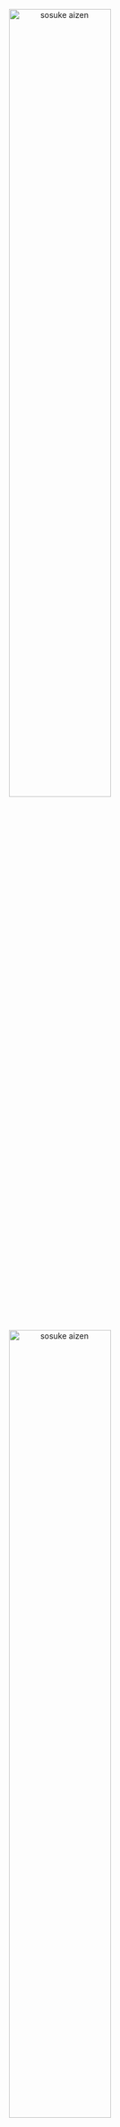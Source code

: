 <p align="center">
    <a href="#" style="display: block;" align="center">
        <img src="https://myschoolportal.net/blog/wp-content/uploads/2024/10/babcock-university-logo.png" alt="sosuke aizen" width="60%" />
    </a>
</p>

<p align="center">
    <a href="#" style="display: block;" align="center">
        <img src="https://cdn-images-1.medium.com/max/280/1*-__XowPJ8-8Q48Q6XODjag@2x.png" alt="sosuke aizen" width="60%" />
    </a>
</p>

# BABCOCK UNIVERSITY FINAL YEAR PROJECT
###  SUBMITTED TO: 
THE DEPARTMENT OF COMPUTER SCIENCE SCHOOL OF COMPUTING AND ENGINEERING SCIENCES BABCOCK UNIVERSITY, ILISAN REMO OGUN STATE, NIGERIA
## Magic-Mouse (An Arduino Device used to Assist the Blind in Taking Examination on a Webpage)
### Our Overview 
The project mainly focused on building an Arduino-based system designed to assist visually impaired students during examinations was conducted on a webpage.
By integrating hardware components like Arduino Uno, buttons, capacitors, and jumper wires, the hardware system collects user input and communicates with a web server, enabling blind users to interact with online exam platforms more efficiently.
This project is called `MagicMouse` which is a Node.js project that enables real-time communication between a server and clients using WebSockets. It also integrates serial port communication, making it useful for hardware-related applications.

## Table Of Contents
- Introduction
- System Specfications
- Materials Used
- System Description
    - Hardware Setup
    - Arduino code
    - Web Server Setup
- Conclusion.

## 🛠 System Specifications
The system specifications describe the complete set of hardware components and software functionality and purpose. It includes a technical overview of the system units and their usage.
The specifications for the primary hardware components are listed below;

### Specification List
- Laptop (with Arduino IDE and Serial Port support)
- Arduino Uno board
- Breadboard
- Jumper wires
- Buttons
- Capacitors
- Soldering Iron

# Brief description of the materials used:
## Availability of a laptop that supports Arduino uno and serial port connection:
A laptop serves as the command center for your Arduino adventures. It houses the Arduino IDE (Integrated Development Environment), a software program where you write code (instructions) for your Arduino board. The laptop also facilitates the serial port connection, a communication channel that allows you to upload code from your computer to the Arduino. 

- The laptop minimum specifications would be:
    - Minimum Intel Core i3 or AMD Ryzen 3 (dual core) processor
    - Minimum 4 GB RAM
    - USB Port: You'll need at least one USB port to connect your Arduino board to the laptop.
    - Minimum 128 GB Hard Disk Drive (HDD) for faster loading times and overall better performance.

## Arduino uno: 
- The Arduino Uno, a name synonymous with beginner-friendly electronics, is much more than just a board. It's the beating heart of countless creative projects, a mini computer specifically designed to bridge the gap between the digital world of code and the physical world of sensors, lights, and motors.
- Imagine it as a tiny maestro, effortlessly reading data from temperature gauges or light sensors, then translating that information into actions.
- Need to control the dazzling dance of LEDs or the precise movements of a small motor?
- The Arduino Uno displayed programmed with your instructions, becomes the conductor, bringing your vision to life.
- Its user-friendly design makes it ideal for both seasoned electronics enthusiasts and absolute beginners.
- The vast online community and countless resources provide a treasure trove of tutorials, code examples, and troubleshooting guides, ensuring a smooth learning curve.
- Whether you're tinkering with basic circuits or venturing into complex projects, the Arduino Uno serves as a solid foundation for your exploration into the exciting world of electronics. 

## Breadboard:
- The breadboard helps avoid messy wires and frustrating connections; the breadboard is the solution that helps reusable platform bristling with a grid of holes. 
- Beneath this surface lies the magic: a network of metal strips cleverly connecting the holes.
- This allows you to effortlessly plug electronic components together without needing to break out the soldering iron.
- It's like a construction zone for circuits, perfect for experimenting and building prototypes.
- Even with a need to swap a sensor is not a problem as it is as easy as to just pop it out and try a different one. Feeling adventurous with a new configuration? The breadboard encourages quick and easy circuit modifications.
- With the breadboard as your canvas, bringing your ideas to life becomes a breeze, allowing you to test, build, and refine your electronics projects with ease.

## JumpWires:
Jumper wires are simply the electrical bridges that bring your circuit to life. These short, flexible wires are the workhorses of the breadboard, each boasting connectors at both ends for seamless integration. This flexibility is crucial for circuit organization. By assigning specific colors to different voltage levels or functions, you can quickly identify potential issues immediately. It is vital for connecting various components on your breadboard. These short, flexible wires come with connectors at both ends, allowing you to easily plug them into the breadboard holes.

## Soldering iron:
The soldering iron is a tool for tasking connections While breadboards are perfect for prototyping, for projects destined for the long haul, the soldering iron steps up to the plate. By applying heat, the solder flows, joining components together electrically and physically. This soldered connection offers a far more durable solution than the temporary connections of a breadboard.
While breadboards are excellent for prototyping, for permanent connections, a soldering iron comes into play. This tool melts a metal alloy called solder, creating strong electrical and physical bonds between components. Soldering offers a more durable solution for building your electronics projects.

# System Description
### The Hardware Setup
The foundation for data transmission lies in establishing a physical connection between the Arduino and the web server or network device. This involves two steps:
 1. Arduino-Computer Connection: Connect the Arduino to the computer using a USB cable. This connection allows for programming the Arduino and uploading the necessary code.
 2. Arduino-Network Connection: Establish a network connection between the Arduino and the web server or network device using an Ethernet shield or Wi-Fi module. This connection will enable the Arduino     to send data to the web server

### Arduino Code
For the implementation of this project, the Arduino IDE was employed. The Arduino IDE, which was already installed on the machine and was updated to the latest version. the required libraries such as the SPI and Servo were installed. The setup and the code development area were used to compile and verify the code with the forward arrow located at the top left of the Arduino IDE application as illustrated. The Arduino code was executed, compiled and all problems were debugged.
<!--
## Included Features
1. Express.js: Handles HTTP requests and serves as the backend framework.

2. CORS: Enables cross-origin requests.

3. SerialPort: Facilitates communication with serial devices.

4. Socket.io: Enables real-time bidirectional communication between the server and clients.

# Installation Guide
### Prerequisites
- Install Node.js (version 14 or later recommended)

- Steps to Install
    Clone this repository:
    ```bash
    git clone <https://github.com/Lawani-EJ/Magic_mouse>
    cd magicmouse
    ```
- Install dependencies:
```bash
npm install
```

## Dependencies
1. The project relies on the following Node.js modules:

2. Express (^4.21.2) – Lightweight web framework.

3. CORS (^2.8.5) – Enables cross-origin requests.

4. SerialPort (^13.0.0) – Used for reading/writing to serial devices.

5. Socket.io (^4.8.1) – Enables real-time WebSocket communication.

6. Socket.io-client (^4.8.1) – The client-side library for WebSocket connections.


## Run the Project

- Start the server:
```bash
node testSerial.js
```
- The server will now listen for serial input and handle WebSocket communication.

## Contribution
Feel free to fork and contribute to this project by creating pull requests.
-->
